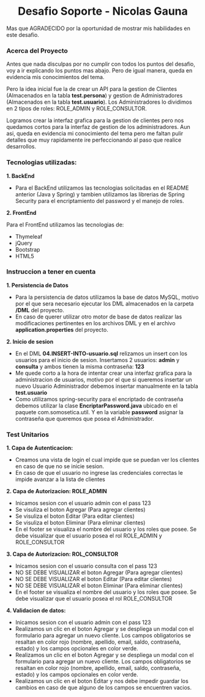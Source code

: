 <h1 align="center">Desafio Soporte - Nicolas Gauna</h1>

Mas que AGRADECIDO por la oportunidad de mostrar mis habilidades en este desafio.

### Acerca del Proyecto

Antes que nada disculpas por no cumplir con todos los puntos del desafio, voy a ir explicando los puntos mas abajo. Pero de igual manera, queda en evidencia mis conocimientos del tema.

Pero la idea inicial fue la de crear un API para la gestion de Clientes (Almacenados en la tabla **test.persona**) y gestion de Administradores (Almacenados en la tabla **test.usuario**). Los Administradores lo dividimos en 2 tipos de roles: ROLE_ADMIN y ROLE_CONSULTOR.

Logramos crear la interfaz grafica para la gestion de clientes pero nos quedamos cortos para la interfaz de gestion de los administradores. Aun asi, queda en evidencia mi conocimiento del tema pero me faltan pulir detalles que muy rapidamente ire perfeccionando al paso que realice desarrollos.

### Tecnologias utilizadas:
**1. BackEnd**
* Para el BackEnd utilizamos las tecnologias solicitadas en el README anterior (Java y Spring) y tambien utilizamos las librerias de Spring Security para el encriptamiento del password y el manejo de roles.

**2. FrontEnd**

Para el FrontEnd utilizamos las tecnologias de:
* Thymeleaf
* jQuery
* Bootstrap
* HTML5

### Instruccion a tener en cuenta
**1. Persistencia de Datos**
* Para la persistencia de datos utilizamos la base de datos MySQL, motivo por el que sera necesario ejecutar los DML almacenados en la carpeta **/DML** del proyecto.
* En caso de querer utilizar otro motor de base de datos realizar las modificaciones pertinentes en los archivos DML y en el archivo **application.properties** del proyecto.

**2. Inicio de sesion**
* En el DML **04.INSERT-INTO-usuario.sql** relizamos un insert con los usuarios para el inicio de sesion. Insertamos 2 usuarios: **admin** y **consulta** y ambos tienen la misma contraseña: **123**
* Me quede corto a la hora de intentar crear una interfaz grafica para la administracion de usuarios, motivo por el que si queremos insertar un nuevo Usuario Administrador debemos insertar manualmente en la tabla **test.usuario**
* Como utilizamos spring-security para el encriptado de contraseña debemos utilizar la clase **EncriptarPassword.java** ubicado en el paquete com.somosetica.util. Y en la variable **password** asignar la contraseña que queremos que posea el Administrador.

### Test Unitarios
**1. Capa de Autenticacion:**
* Creamos una vista de login el cual impide que se puedan ver los clientes en caso de que no se inicie sesion.
* En caso de que el usuario no ingrese las credenciales correctas le impide avanzar a la lista de clientes

**2. Capa de Autorizacion: ROLE_ADMIN**
* Inicamos sesion con el usuario admin con el pass 123
* Se visuliza el boton Agregar (Para agregar clientes)
* Se visuliza el boton Editar (Para editar clientes)
* Se visuliza el boton Eliminar (Para eliminar clientes)
* En el footer se visualiza el nombre del usuario y los roles que posee. Se debe visualizar que el usuario posea el rol ROLE_ADMIN y ROLE_CONSULTOR

**3. Capa de Autorizacion: ROL_CONSULTOR**
* Inicamos sesion con el usuario consulta con el pass 123
* NO SE DEBE VISUALIZAR el boton Agregar (Para agregar clientes)
* NO SE DEBE VISUALIZAR el boton Editar (Para editar clientes)
* NO SE DEBE VISUALIZAR el boton Eliminar (Para eliminar clientes)
* En el footer se visualiza el nombre del usuario y los roles que posee. Se debe visualizar que el usuario posea el rol ROLE_CONSULTOR

**4. Validacion de datos:**
* Inicamos sesion con el usuario admin con el pass 123
* Realizamos un clic en el boton Agregar y se despliega un modal con el formulario para agregar un nuevo cliente. Los campos obligatorios se resaltan en color rojo (nombre, apellido, email, saldo, contraseña, estado) y los campos opcionales en color verde.
* Realizamos un clic en el boton Agregar y se despliega un modal con el formulario para agregar un nuevo cliente. Los campos obligatorios se resaltan en color rojo (nombre, apellido, email, saldo, contraseña, estado) y los campos opcionales en color verde.
* Realizamos un clic en el boton Editar y nos debe impedir guardar los cambios en caso de que alguno de los campos se encuentren vacios.